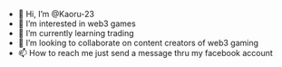 - 👋 Hi, I’m @Kaoru-23
- 👀 I’m interested in web3 games
- 🌱 I’m currently learning trading
- 💞️ I’m looking to collaborate on content creators of web3 gaming
- 📫 How to reach me just send a message thru my facebook account



<!---
Kaoru-23/Kaoru-23 is a ✨ special ✨ repository because its `README.md` (this file) appears on your GitHub profile.
You can click the Preview link to take a look at your changes.
--->
